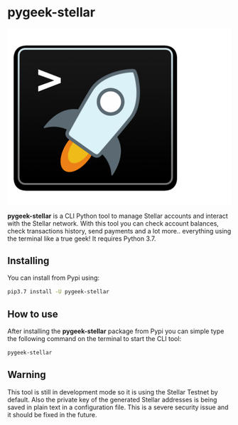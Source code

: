 # pygeek-stellar

![pygeek-stellar-logo](resources/pygeek-stellar-logo.png)

**pygeek-stellar** is a CLI Python tool to manage Stellar accounts and interact with the Stellar network. With this tool you can check account balances, check transactions history, send payments and a lot more.. everything using the terminal like a true geek! It requires Python 3.7.


## Installing

You can install from Pypi using: 

```bash
pip3.7 install -U pygeek-stellar
```

## How to use

After installing the **pygeek-stellar** package from Pypi you can simple type the following command on the terminal to start the CLI tool:

```bash
pygeek-stellar
```

## Warning

This tool is still in development mode so it is using the Stellar Testnet by default.
Also the private key of the generated Stellar addresses is being saved in plain text in a configuration file. This is a severe security issue and it should be fixed in the future.